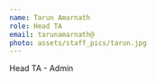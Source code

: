 ```yaml
---
name: Tarun Amarnath
role: Head TA
email: tarunamarnath@
photo: assets/staff_pics/tarun.jpg
---
```


Head TA - Admin
